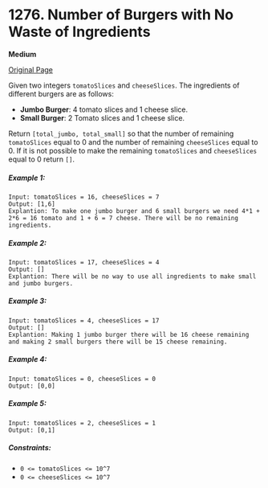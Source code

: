 # 1276. Number of Burgers with No Waste of Ingredients

**Medium**

[Original Page](https://leetcode.com/problems/number-of-burgers-with-no-waste-of-ingredients/)

Given two integers `tomatoSlices` and `cheeseSlices`. The ingredients of different burgers are as follows:

- __Jumbo Burger__: 4 tomato slices and 1 cheese slice.
- __Small Burger__: 2 Tomato slices and 1 cheese slice.

Return `[total_jumbo, total_small]` so that the number of remaining `tomatoSlices` equal to 0 and the number of remaining `cheeseSlices` equal to 0. If it is not possible to make the remaining `tomatoSlices` and `cheeseSlices` equal to 0 return `[]`.

##### Example 1:
```
Input: tomatoSlices = 16, cheeseSlices = 7
Output: [1,6]
Explantion: To make one jumbo burger and 6 small burgers we need 4*1 + 2*6 = 16 tomato and 1 + 6 = 7 cheese. There will be no remaining ingredients.
```

##### Example 2:
```
Input: tomatoSlices = 17, cheeseSlices = 4
Output: []
Explantion: There will be no way to use all ingredients to make small and jumbo burgers.
```

##### Example 3:
```
Input: tomatoSlices = 4, cheeseSlices = 17
Output: []
Explantion: Making 1 jumbo burger there will be 16 cheese remaining and making 2 small burgers there will be 15 cheese remaining.
```

##### Example 4:
```
Input: tomatoSlices = 0, cheeseSlices = 0
Output: [0,0]
```

##### Example 5:
```
Input: tomatoSlices = 2, cheeseSlices = 1
Output: [0,1]
```

##### Constraints:
- `0 <= tomatoSlices <= 10^7`
- `0 <= cheeseSlices <= 10^7`
